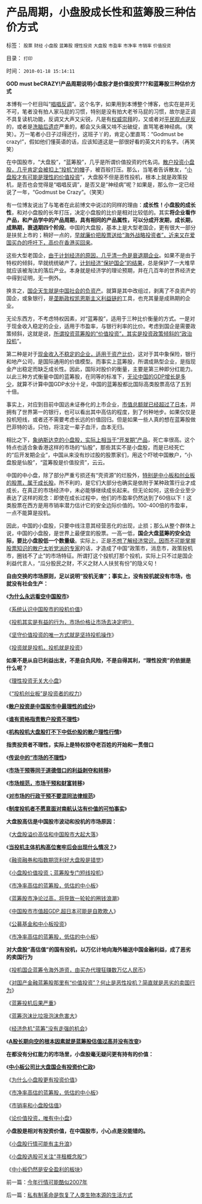 # 产品周期，小盘股成长性和蓝筹股三种估价方式

标签： `股票` `财经` `小盘股` `蓝筹股` `理性投资` `大盘股` `市盈率` `市净率` `市销率` `价值投资` 

目录： `打印`

时间： `2010-01-18 15:14:11`

**GOD must beCRAZY!产品周期说明小盘股才是价值投资???和蓝筹股三种估价方式**

本博有一个栏目叫“[唱唱反调](http://blog.sina.com.cn/s/articlelist_1432593997_4_1.html)”。这个名字，如果用到本博整个博客，也实在是并无不可，笔者没有拍人家马屁的习惯，特别是没有拍大老爷马屁的习惯，故尔是正调不具复读机功能，反调又大声又尖锐，凡是有[权威崇拜](../../../2008/10/10/中国式诡辩：官本位文化之权位崇拜心魔.md)的，又或者对[平民观点逆反](http://blog.sina.com.cn/s/blog_5563a64d0100getp.html)的，或者是[洗脑后遗症](../../../2009/10/25/特权卫士生产线和怪胎民主派.md)严重的，都会又头痛又啃不出破绽，直骂笔者神经病。（笑笑）。万一笔者小日子过得还行，这班子丫的，肯定心里直骂：“Godmust be crazy!”，假如他们懂英语的话，应该知道这是一部很好看的英文片的名字。（再笑笑）

在中国股市，“大盘股”，“蓝筹股”，几乎是所谓价值投资的代名词。[散户投资小盘股，几乎肯定会被扣上“投机”的帽](../../../2007/8/26/散户投资是中国股市中最理性的投资者.md)子，被百般打压。那么，当笔者告诉散友，“[小盘股才有可能是理性的价值投资](../../../2009/8/25/为什么小盘股更有投资价值.md)”，大盘股不但是恶性投机，根本上就是政策投机，是否也会觉得是“唱唱反调”，是否又是“神经病”呢？如果是，那么你一定已经说了一年，“Godmust be Crazy”。（笑笑）

有一位博友说出了与笔者在此前博文中说过的同样的理由：**成长性！小盘股的成长性**，和对小盘股的长年打压，决定小盘股的比价是相对比较低的。其实**将企业看作产品，和产品学中的产品周期，具有相同的产品属性，可以分成开发期，成长期，成熟期，衰退期四个阶段**。中国的大盘股，基本上是大型老国企，更有很大一部分是扶贫上市的；稍好一点的，[早就廉价把股票送给“海外战略投资者”，近来又在爱国买办的呼吁下，高价在香港买回来](../../../2009/6/26/中国必须尽快放弃港币！避免大陆沦陷！.md)。

这些大型老国企，[由于计划经济的原因，几乎清一色是衰退期企业](../../../2007/11/18/绝症中的国企，人民币不升值，农民就太苦了.md)。如果不是由于特权的倾斜，早就统统破产了。[计划经济“保护国企”的结果](../../../2009/12/21/“自我评分测不准”，计划经济的死穴.md)，总是保护了一大堆早就应该被淘汰的落后产业。本身就是经济学的理论预期，并在几百年的世界经济史中得到证明，无一例外。

换言之，[国企天生就是中国社会的负资产](../../../2009/8/8/国民福利缺失是因为国企是社会的负资产.md)。就算是其中改组过，剥离了不良资产的国企，或象银行，是[垄断政权凯恩斯主义利益链的](../../../2009/4/24/费雪教条和凯恩斯主义.md)工具，也充其量是成熟期的企业。

无论东西方，不考虑特权因素，对“蓝筹股”，适用于三种比价衡量的方式。一是对于现金收入稳定的企业，适用于市盈率，与银行利率的比价。考虑到国企是需要政策倾斜，这就是说，[所谓投资蓝筹股的“价值投资”，其实是投资政策倾斜的“政治投机](../../../2008/4/6/对金融蓝筹的“价值投资”，可能是恶劣的卖国行为.md)”。

第二种是对于[现金收入不稳定的企业，适用于资产比价](../../../2008/9/4/市净率高估的蓝筹股，低估的中小板.md)，这对于其中象保险，银行和地产公司，是国际通用的价值模型。而事实上蓝筹股，所谓成熟型企业，是指现金产出稳定而缺乏成长性。因此，国际对股价的衡量，主要是第三种即分红能力。以此三种方式衡量中国的蓝筹股，在同等的标准下，[无论中国的GDP增长是多少](../../../2009/12/28/“生产倒退”可能社会进步.md)，就算不计算中国GDP水分十足，中国的蓝筹股都比国际高类股票高估了五到十倍。

事实上，对应到目前中国远未证券化的上市企业，[市值总额就已经超过了日本](../../../2007/8/30/中国股市市值超GDP,超日本可能是自欺欺人.md)，并拥有了世界第一的银行，也可以看出其中高估的程度，到了何种地步。如果仅仅是投机短线，或者还不需要考虑长远的价值回归。但是如果一些人真的想在蓝筹股做巴菲特的话，只怕，将注定一辈子血汗，血本无归。

相比之下，[象纳斯达克的小盘股，实际上相当于“开发期”产品](../../../2007/8/26/谁有资格指责散户投资不理性、.md)，死亡率很高。这个特点也适合象香港这样的市场的“仙股”，那些其实不是小盘股，而是已经死亡的“后开发期企业”，中国从来没有炒过股的股票家们，用这个吓唬中国散户，“小盘股是仙股”，“蓝筹股是价值投资”，云云。

中国的中小盘，除了部分严重亏损还有“壳资源”的烂股外，[特别是中小板和创业板的股票，属于成长股](../../../2009/8/25/为什么小盘股更有投资价值.md)。所不利的，是它们大部分也确实是依附于某种政策行业才成成长，在真正的市场经济中，未必能够继续成长起来。但无论如何，这些企业至少表达了这样的观念：即使在成长过程中，他们的市盈率仍然达到了60倍以下！这类股票在西方是用市销率潜力估计它的安全边际价值的。100-400倍的市盈率，一点不能算是投机。

因此，中国的小盘股，只要中线注意其经营恶化的出现，止损；那么从整个群体上说，中国的小盘股，是世界上最便宜的股票。一高一低，**国企大盘蓝筹的安全边际，要比小盘股低一个数量级**。实际上，正是[不想了解经济常识，因而不可能掌握股票知识的散户太听党派的专家](http://blog.sina.com.cn/s/blog_5563a64d0100gfpk.html)的话，才造成了中国“政策市，消息市，政策投机市，圈钱不了止”的市场特征。所谓打这个投机打那个投机，实际上只不过是国企利益代言人，“瓜分股民之财，不义之财人人扶贫有份”的隐义句！



**自由交换的市场原则，足以说明“投机无害”；事实上，没有投机就没有市场，也就没有社会生产：**

《[**为什么永远看空中国股市**](../../../2007/8/26/为什么永远看空中国股市.md)》

《[系统认识中国股市的投机价值](../../../2008/3/16/深入分析中国股市的根本性质和基本因素.md)》

《[投机其实是有益的行为，市场价格让市场去决定吧!》](../../../2008/1/29/投机其实是有益的行为，市场价格让市场去决定吧!.md)

《[坚守价值投资的唯一方式就是坚持投机操作](../../../2007/12/26/坚守价值投资的唯一方式就是坚持投机操作.md)》

《[投资就是投机，投机就是投资](../../../2007/9/30/投资就是投机，投机就是投资.md)》

**如果不是从自已利益出发，不是自负风险，不是自得其利，“理性投资”的依据是什么呢？**

《[理性投资无关大小盘](../../../2008/9/20/理性投资无关大小盘.md)》

《[“投机创业板”是投资者的权力](../../../2009/12/2/“投机创业板”是投资者的权力.md)》

《[**散户投资是中国股市中最理性的成分**](../../../2007/8/26/散户投资是中国股市中最理性的投资者.md)》

《[**谁有资格指责散户投资不理性**](../../../2007/8/26/谁有资格指责散户投资不理性、.md)》

《[**机构投机大盘股打不下中低价股的散户理性行情**](../../../2007/8/29/机构投机大盘股打不下中低价股的散户理性行情.md)》

**指责投资者不理性，实际上是特权掠夺老百姓的开始和一贯借口**

《[**传说中的“市场的不理性**](../../../2009/4/5/传说中的“市场的不理性”.md)》

《[**市场干预等同于道德借口的利益剥夺和转移**](../../../2009/4/6/“市场不理性”道德借口操纵利益剥夺和财富转移.md)》

《[**市场规范，市场干预和财富转移**](../../../2009/4/7/市场规范，市场干预和财富转移.md)》

《[**对市场的行政干预不要混同法律规范**](../../../2009/4/8/市场法律规范被混同行政干预.md)》

《[**制度投机者不愿意面对南航认沽有价值的可怕事实**](../../../2008/6/10/市场干预价值先知制度投机者面对南航认沽有价值的事实.md)》

**大盘股高估是中国股市波动和投机的市场原因：**

《[大盘股溢价高估和中国股市大起大落](../../../2009/10/16/大盘股溢价和中国股市大起大落.md)》

《[**当投机主体机构高位套牢后会出现什么情况？**](../../../2007/9/2/当投机主体机构高位套牢后会出现什么情况？.md)》

《[融资融券和指数期货利好大盘股是错觉](../../../2010/1/12/融资融券和指数期货利好大盘股是错觉.md)》

《[小盘股价值投资；蓝筹股专门短线投机](../../../2009/8/26/小盘股价值投资；蓝筹股专门短线投机.md)》

《[市净率高估的蓝筹股，低估的中小板](../../../2008/9/4/市净率高估的蓝筹股，低估的中小板.md)》

《[蓝筹股市净论过高，将导致一轮轮的圈钱浪潮](../../../2007/9/27/高价增发和资本金增加和市净率的关系.md)》

《[中国股市市值超GDP,超日本可能是自欺欺人](../../../2007/8/30/中国股市市值超GDP,超日本可能是自欺欺人.md)》

《[公募基金和中小板投资](../../../2009/10/13/公募基金和中小板投资.md)》

《[市净率高估的蓝筹股，低估的中小板](../../../2008/9/4/市净率高估的蓝筹股，低估的中小板.md)》

**对大盘股“高估值”的国有投机，以万亿计地向海外输送中国金融利益，成了恶劣的卖国行为**

《[投机国企蓝筹令海外游资，由买办代理狂赚数万亿人民币](../../../2007/9/2/外资饕餮国有银行改制疯赚10000亿.md)》

《[对国产金融蓝筹股那里有“价值投资”？何止是恶性投机？简直就是恶劣的卖国行为](../../../2008/4/6/对金融蓝筹的“价值投资”，可能是恶劣的卖国行为.md)》

《[蓝筹投机后果严重](../../../2008/3/14/蓝筹投机后果严重.md)》

《[蓝筹泡沫比垃圾泡沫危害大](../../../2007/9/1/蓝筹泡沫比垃圾泡沫危害大.md)》

《[经济危机"蓝筹"没有走强的机会](../../../2009/12/3/经济危机蓝筹没有走强的机会.md)》

《[**A股长期向空的根本因素就是蓝筹股估值过高并没有改变**](../../../2008/4/26/经济危机：A股长期向空的根本因素并没有改变.md)》

**在都没有分红能力的市场里，小盘股毫无疑问更有持有的价值：**

《[**中小板公司比大盘国企有投资价仁政**](../../../2008/9/4/市净率高估的蓝筹股，低估的中小板.md)》

《[为什么小盘股更有投资价值](../../../2009/8/25/为什么小盘股更有投资价值.md)》

《[市净率高估的蓝筹股，低估的中小板](../../../2008/9/4/市净率高估的蓝筹股，低估的中小板.md)》

《[市销率和小盘股估值](../../../2009/6/2/和指数涨跌比输赢？市销率和小盘股估值.md)》

《[论价值投资，唯有中小盘](../../../2008/4/3/论价值投资，唯有中小盘.md)》

**小盘股是相对有投资价值，在中国股市，小心点是没能错的。**

《[小盘股行情可能有主升浪](../../../2010/1/13/管理层没有自相矛盾；小盘股行情可能有主升浪.md)》

《[小盘股选股可关注“寻租概念股”](../../../2009/11/17/小盘股选股可关注“寻租概念股”.md)》

《[中小板仍然是安全盈利的板块](../../../2009/11/23/中小板仍然是安全盈利的板块.md)》



前一篇：[今年行情可能酷似2007年](../../../2010/1/18/今年行情可能酷似2007年.md)

后一篇：[私有制革命是恢复了人类生物本源的生活方式](../../../2010/1/18/私有制革命是恢复了人类生物本源的生活方式.md)